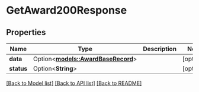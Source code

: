# GetAward200Response

## Properties

Name | Type | Description | Notes
------------ | ------------- | ------------- | -------------
**data** | Option<[**models::AwardBaseRecord**](AwardBaseRecord.md)> |  | [optional]
**status** | Option<**String**> |  | [optional]

[[Back to Model list]](../README.md#documentation-for-models) [[Back to API list]](../README.md#documentation-for-api-endpoints) [[Back to README]](../README.md)


